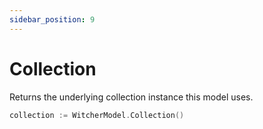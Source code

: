 ```yaml
---
sidebar_position: 9
---
```


# Collection

Returns the underlying collection instance this model uses.

```go
collection := WitcherModel.Collection()
```
